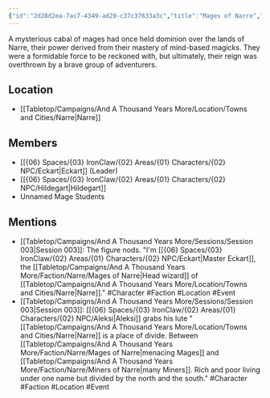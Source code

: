 ```yaml
---
{"id":"2d28d2ea-7ac7-4349-ad29-c37c37633a3c","title":"Mages of Narre","publish":true,"date_created":"Tuesday, February 28th 2023, 1:28:19 pm","date_modified":"Saturday, March 30th 2024, 11:24:42 pm","path":"Tabletop/Campaigns/And A Thousand Years More/Faction/Narre/Mages of Narre.md","permalink":"/tabletop/campaigns/and-a-thousand-years-more/faction/narre/mages-of-narre/","PassFrontmatter":true}
---
```



A mysterious cabal of mages had once held dominion over the lands of Narre, their power derived from their mastery of mind-based magicks. They were a formidable force to be reckoned with, but ultimately, their reign was overthrown by a brave group of adventurers.

## Location

- [[Tabletop/Campaigns/And A Thousand Years More/Location/Towns and Cities/Narre\|Narre]]

## Members

- [[{06} Spaces/{03} IronClaw/{02} Areas/{01} Characters/{02} NPC/Eckart\|Eckart]] (Leader)
- [[{06} Spaces/{03} IronClaw/{02} Areas/{01} Characters/{02} NPC/Hildegart\|Hildegart]]
- Unnamed Mage Students

## Mentions

- [[Tabletop/Campaigns/And A Thousand Years More/Sessions/Session 003\|Session 003]]: The figure nods. "I'm [[{06} Spaces/{03} IronClaw/{02} Areas/{01} Characters/{02} NPC/Eckart\|Master Eckart]], the [[Tabletop/Campaigns/And A Thousand Years More/Faction/Narre/Mages of Narre\|Head wizard]] of [[Tabletop/Campaigns/And A Thousand Years More/Location/Towns and Cities/Narre\|Narre]]." #Character #Faction #Location #Event
- [[Tabletop/Campaigns/And A Thousand Years More/Sessions/Session 003\|Session 003]]: [[{06} Spaces/{03} IronClaw/{02} Areas/{01} Characters/{02} NPC/Aleksi\|Aleksi]] grabs his lute "[[Tabletop/Campaigns/And A Thousand Years More/Location/Towns and Cities/Narre\|Narre]] is a place of divide. Between [[Tabletop/Campaigns/And A Thousand Years More/Faction/Narre/Mages of Narre\|menacing Mages]] and [[Tabletop/Campaigns/And A Thousand Years More/Faction/Narre/Miners of Narre\|many Miners]]. Rich and poor living under one name but divided by the north and the south." #Character #Faction #Location #Event

